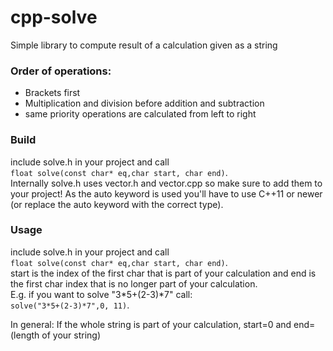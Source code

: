 # cpp-solve
Simple library to compute result of a calculation given as a string

### Order of operations:
* Brackets first
* Multiplication and division before addition and subtraction
* same priority operations are calculated from left to right


### Build
include solve.h in your project and call       
```float solve(const char* eq,char start, char end)```.       
Internally solve.h uses vector.h and vector.cpp so make sure to add them to your project!
As the auto keyword is used you'll have to use C++11 or newer (or replace the auto keyword with the correct type).


### Usage
include solve.h in your project and call       
```float solve(const char* eq,char start, char end)```.  
start is the index of the first char that is part of your calculation and end is the first char index that is no longer part of your calculation.     
E.g. if you want to solve "3*5+(2-3)*7" call:       
```solve("3*5+(2-3)*7",0, 11)```.       

In general: If the whole string is part of your calculation, start=0 and end=(length of your string)

